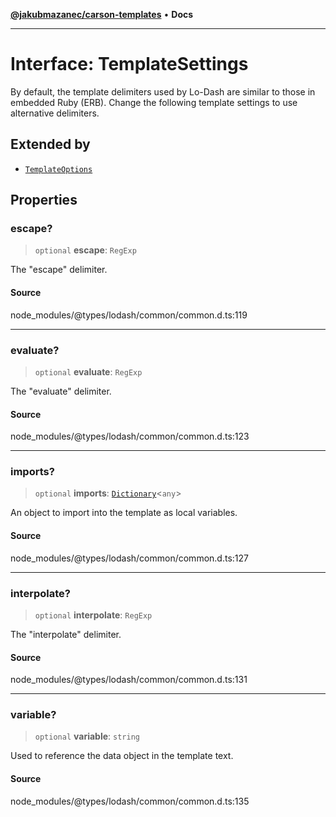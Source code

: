 [**@jakubmazanec/carson-templates**](../../../README.md) • **Docs**

---

# Interface: TemplateSettings

By default, the template delimiters used by Lo-Dash are similar to those in embedded Ruby (ERB).
Change the following template settings to use alternative delimiters.

## Extended by

- [`TemplateOptions`](TemplateOptions.md)

## Properties

### escape?

> `optional` **escape**: `RegExp`

The "escape" delimiter.

#### Source

node_modules/@types/lodash/common/common.d.ts:119

---

### evaluate?

> `optional` **evaluate**: `RegExp`

The "evaluate" delimiter.

#### Source

node_modules/@types/lodash/common/common.d.ts:123

---

### imports?

> `optional` **imports**: [`Dictionary`](Dictionary.md)\<`any`\>

An object to import into the template as local variables.

#### Source

node_modules/@types/lodash/common/common.d.ts:127

---

### interpolate?

> `optional` **interpolate**: `RegExp`

The "interpolate" delimiter.

#### Source

node_modules/@types/lodash/common/common.d.ts:131

---

### variable?

> `optional` **variable**: `string`

Used to reference the data object in the template text.

#### Source

node_modules/@types/lodash/common/common.d.ts:135
